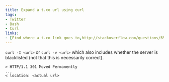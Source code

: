 ```yaml
---
title: Expand a t.co url using curl
tags: 
- Twitter
- Bash
- Curl
links:
- [Find where a t.co link goes to,http://stackoverflow.com/questions/6500721/find-where-a-t-co-link-goes-to]
---
```

`curl -I <url>` or `curl -v <url>` which also includes whether the server is blacklisted (not that this is necessarily correct).
```
> HTTP/1.1 301 Moved Permanently
...
< location: <actual url>
```


